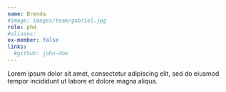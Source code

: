 ```yaml
---
name: Brenda
#image: images/team/gabriel.jpg
role: phd
#aliases:
ex-member: false
links:
  #github: john-doe
---
```


Lorem ipsum dolor sit amet, consectetur adipiscing elit, sed do eiusmod tempor incididunt ut labore et dolore magna aliqua.